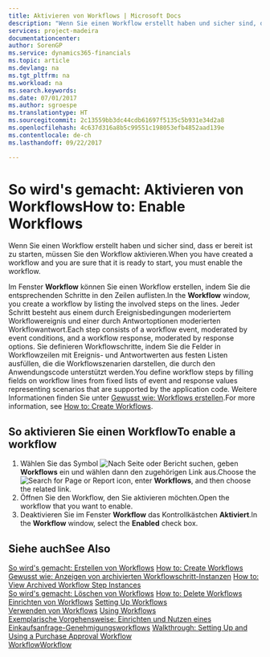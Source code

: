 ```yaml
---
title: Aktivieren von Workflows | Microsoft Docs
description: "Wenn Sie einen Workflow erstellt haben und sicher sind, dass er bereit ist zu starten, müssen Sie den Workflow aktivieren."
services: project-madeira
documentationcenter: 
author: SorenGP
ms.service: dynamics365-financials
ms.topic: article
ms.devlang: na
ms.tgt_pltfrm: na
ms.workload: na
ms.search.keywords: 
ms.date: 07/01/2017
ms.author: sgroespe
ms.translationtype: HT
ms.sourcegitcommit: 2c13559bb3dc44cdb61697f5135c5b931e34d2a8
ms.openlocfilehash: 4c637d316a8b5c99551c198053efb4852aad139e
ms.contentlocale: de-ch
ms.lasthandoff: 09/22/2017

---
```

# <a name="how-to-enable-workflows"></a><span data-ttu-id="28ec5-103">So wird's gemacht: Aktivieren von Workflows</span><span class="sxs-lookup"><span data-stu-id="28ec5-103">How to: Enable Workflows</span></span>
<span data-ttu-id="28ec5-104">Wenn Sie einen Workflow erstellt haben und sicher sind, dass er bereit ist zu starten, müssen Sie den Workflow aktivieren.</span><span class="sxs-lookup"><span data-stu-id="28ec5-104">When you have created a workflow and you are sure that it is ready to start, you must enable the workflow.</span></span>  

 <span data-ttu-id="28ec5-105">Im Fenster **Workflow** können Sie einen Workflow erstellen, indem Sie die entsprechenden Schritte in den Zeilen auflisten.</span><span class="sxs-lookup"><span data-stu-id="28ec5-105">In the **Workflow** window, you create a workflow by listing the involved steps on the lines.</span></span> <span data-ttu-id="28ec5-106">Jeder Schritt besteht aus einem durch Ereignisbedingungen moderiertem Workflowereignis und einer durch Antwortoptionen moderierten Workflowantwort.</span><span class="sxs-lookup"><span data-stu-id="28ec5-106">Each step consists of a workflow event, moderated by event conditions, and a workflow response, moderated by response options.</span></span> <span data-ttu-id="28ec5-107">Sie definieren Workflowschritte, indem Sie die Felder in Workflowzeilen mit Ereignis- und Antwortwerten aus festen Listen ausfüllen, die die Workflowszenarien darstellen, die durch den Anwendungscode unterstützt werden.</span><span class="sxs-lookup"><span data-stu-id="28ec5-107">You define workflow steps by filling fields on workflow lines from fixed lists of event and response values representing scenarios that are supported by the application code.</span></span> <span data-ttu-id="28ec5-108">Weitere Informationen finden Sie unter [Gewusst wie: Workflows erstellen](across-how-to-create-workflows.md).</span><span class="sxs-lookup"><span data-stu-id="28ec5-108">For more information, see [How to: Create Workflows](across-how-to-create-workflows.md).</span></span>  

## <a name="to-enable-a-workflow"></a><span data-ttu-id="28ec5-109">So aktivieren Sie einen Workflow</span><span class="sxs-lookup"><span data-stu-id="28ec5-109">To enable a workflow</span></span>  
1.  <span data-ttu-id="28ec5-110">Wählen Sie das Symbol ![Nach Seite oder Bericht suchen](media/ui-search/search_small.png "Symbol Nach Seite oder Bericht suchen"), geben **Workflows** ein und wählen dann den zugehörigen Link aus.</span><span class="sxs-lookup"><span data-stu-id="28ec5-110">Choose the ![Search for Page or Report](media/ui-search/search_small.png "Search for Page or Report icon") icon, enter **Workflows**, and then choose the related link.</span></span>  
2.  <span data-ttu-id="28ec5-111">Öffnen Sie den Workflow, den Sie aktivieren möchten.</span><span class="sxs-lookup"><span data-stu-id="28ec5-111">Open the workflow that you want to enable.</span></span>  
3.  <span data-ttu-id="28ec5-112">Deaktivieren Sie im Fenster **Workflow** das Kontrollkästchen **Aktiviert**.</span><span class="sxs-lookup"><span data-stu-id="28ec5-112">In the **Workflow** window, select the **Enabled** check box.</span></span>  

## <a name="see-also"></a><span data-ttu-id="28ec5-113">Siehe auch</span><span class="sxs-lookup"><span data-stu-id="28ec5-113">See Also</span></span>  
 <span data-ttu-id="28ec5-114">[So wird's gemacht: Erstellen von Workflows](across-how-to-create-workflows.md) </span><span class="sxs-lookup"><span data-stu-id="28ec5-114">[How to: Create Workflows](across-how-to-create-workflows.md) </span></span>  
 <span data-ttu-id="28ec5-115">[Gewusst wie: Anzeigen von archivierten Workflowschritt-Instanzen](across-how-to-view-archived-workflow-step-instances.md) </span><span class="sxs-lookup"><span data-stu-id="28ec5-115">[How to: View Archived Workflow Step Instances](across-how-to-view-archived-workflow-step-instances.md) </span></span>  
 <span data-ttu-id="28ec5-116">[So wird's gemacht: Löschen von Workflows](across-how-to-delete-workflows.md) </span><span class="sxs-lookup"><span data-stu-id="28ec5-116">[How to: Delete Workflows](across-how-to-delete-workflows.md) </span></span>  
 <span data-ttu-id="28ec5-117">[Einrichten von Workflows](across-set-up-workflows.md) </span><span class="sxs-lookup"><span data-stu-id="28ec5-117">[Setting Up Workflows](across-set-up-workflows.md) </span></span>  
 <span data-ttu-id="28ec5-118">[Verwenden von Workflows](across-use-workflows.md) </span><span class="sxs-lookup"><span data-stu-id="28ec5-118">[Using Workflows](across-use-workflows.md) </span></span>  
 <span data-ttu-id="28ec5-119">[Exemplarische Vorgehensweise: Einrichten und Nutzen eines Einkaufsanfrage-Genehmigungsworkflows](walkthrough-setting-up-and-using-a-purchase-approval-workflow.md) </span><span class="sxs-lookup"><span data-stu-id="28ec5-119">[Walkthrough: Setting Up and Using a Purchase Approval Workflow](walkthrough-setting-up-and-using-a-purchase-approval-workflow.md) </span></span>  
 [<span data-ttu-id="28ec5-120">Workflow</span><span class="sxs-lookup"><span data-stu-id="28ec5-120">Workflow</span></span>](across-workflow.md)   

